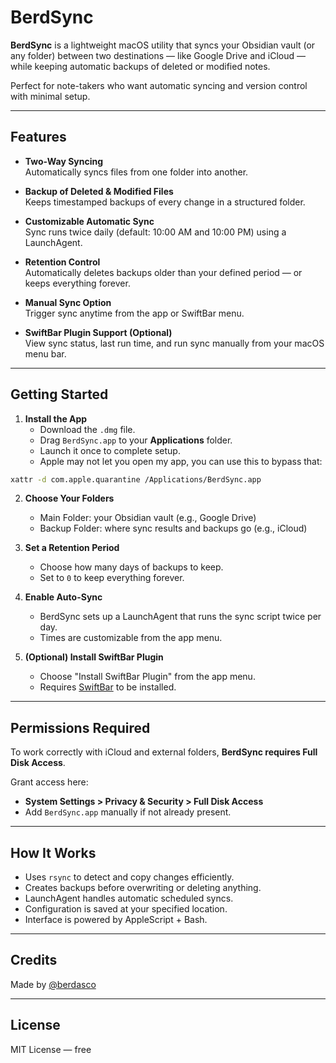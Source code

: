# BerdSync

**BerdSync** is a lightweight macOS utility that syncs your Obsidian vault (or any folder) between two destinations — like Google Drive and iCloud — while keeping automatic backups of deleted or modified notes.

Perfect for note-takers who want automatic syncing and version control with minimal setup.

---

## Features

- **Two-Way Syncing**  
  Automatically syncs files from one folder into another.

- **Backup of Deleted & Modified Files**  
  Keeps timestamped backups of every change in a structured folder.

- **Customizable Automatic Sync**  
  Sync runs twice daily (default: 10:00 AM and 10:00 PM) using a LaunchAgent.

- **Retention Control**  
  Automatically deletes backups older than your defined period — or keeps everything forever.

- **Manual Sync Option**  
  Trigger sync anytime from the app or SwiftBar menu.

- **SwiftBar Plugin Support (Optional)**  
  View sync status, last run time, and run sync manually from your macOS menu bar.

---

## Getting Started

1. **Install the App**
   - Download the `.dmg` file.
   - Drag `BerdSync.app` to your **Applications** folder.
   - Launch it once to complete setup.
   - Apple may not let you open my app, you can use this to bypass that:
```bash
xattr -d com.apple.quarantine /Applications/BerdSync.app
```

2. **Choose Your Folders**
   - Main Folder: your Obsidian vault (e.g., Google Drive)
   - Backup Folder: where sync results and backups go (e.g., iCloud)

3. **Set a Retention Period**
   - Choose how many days of backups to keep.
   - Set to `0` to keep everything forever.

4. **Enable Auto-Sync**
   - BerdSync sets up a LaunchAgent that runs the sync script twice per day.
   - Times are customizable from the app menu.

5. **(Optional) Install SwiftBar Plugin**
   - Choose "Install SwiftBar Plugin" from the app menu.
   - Requires [SwiftBar](https://swiftbar.app) to be installed.

---

## Permissions Required

To work correctly with iCloud and external folders, **BerdSync requires Full Disk Access**.

Grant access here:
- **System Settings > Privacy & Security > Full Disk Access**
- Add `BerdSync.app` manually if not already present.

---

## How It Works

- Uses `rsync` to detect and copy changes efficiently.
- Creates backups before overwriting or deleting anything.
- LaunchAgent handles automatic scheduled syncs.
- Configuration is saved at your specified location.
- Interface is powered by AppleScript + Bash.

---

## Credits

Made by [@berdasco](https://github.com/Berdasco99)  

---

## License

MIT License — free
